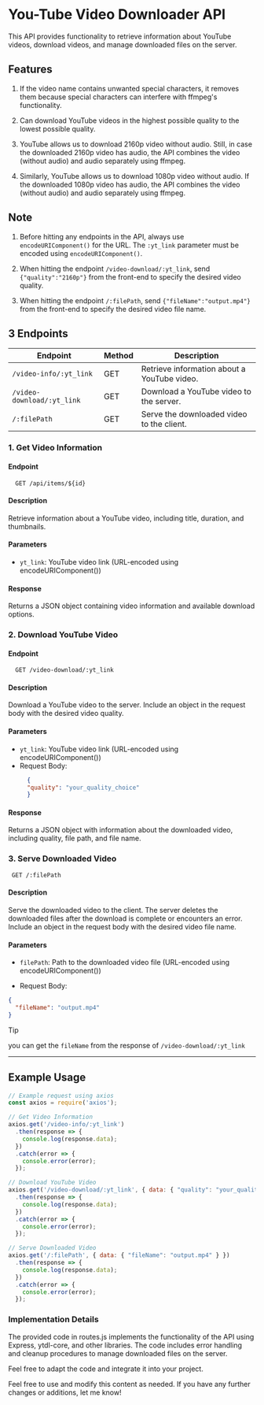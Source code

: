 # You-Tube Video Downloader API

This API provides functionality to retrieve information about YouTube videos, download videos, and manage downloaded files on the server.

## Features

1. If the video name contains unwanted special characters, it removes them because special characters can interfere with ffmpeg's functionality.

2. Can download YouTube videos in the highest possible quality to the lowest possible quality.

3. YouTube allows us to download 2160p video without audio. Still, in case the downloaded 2160p video has audio, the API combines the video (without audio) and audio separately using ffmpeg.

4. Similarly, YouTube allows us to download 1080p video without audio. If the downloaded 1080p video has audio, the API combines the video (without audio) and audio separately using ffmpeg.

## Note

1. Before hitting any endpoints in the API, always use `encodeURIComponent()` for the URL. The `:yt_link` parameter must be encoded using `encodeURIComponent()`.

2. When hitting the endpoint `/video-download/:yt_link`, send `{"quality":"2160p"}` from the front-end to specify the desired video quality.

3. When hitting the endpoint `/:filePath`, send `{"fileName":"output.mp4"}` from the front-end to specify the desired video file name.

## 3 Endpoints

| Endpoint                                  | Method | Description                                                      |
|-------------------------------------------|--------|------------------------------------------------------------------|
| `/video-info/:yt_link`                    | GET    | Retrieve information about a YouTube video.                      |
| `/video-download/:yt_link`                | GET    | Download a YouTube video to the server.                          |
| `/:filePath`                              | GET    | Serve the downloaded video to the client.                        |

### 1. Get Video Information

#### Endpoint

```http
  GET /api/items/${id}
```

#### Description
Retrieve information about a YouTube video, including title, duration, and thumbnails.

#### Parameters
- `yt_link`: YouTube video link (URL-encoded using encodeURIComponent())

#### Response
Returns a JSON object containing video information and available download options.

### 2. Download YouTube Video

#### Endpoint

```http
  GET /video-download/:yt_link
```

#### Description
Download a YouTube video to the server. Include an object in the request body with the desired video quality.

#### Parameters
- `yt_link`: YouTube video link (URL-encoded using encodeURIComponent())
- Request Body:
  ```json
    {
    "quality": "your_quality_choice"
    }
  ```

#### Response
Returns a JSON object with information about the downloaded video, including quality, file path, and file name.


### 3. Serve Downloaded Video

```http
 GET /:filePath
```

#### Description
Serve the downloaded video to the client. The server deletes the downloaded files after the download is complete or encounters an error. Include an object in the request body with the desired video file name.

#### Parameters
- `filePath`: Path to the downloaded video file (URL-encoded using encodeURIComponent())

- Request Body:
```json
{
  "fileName": "output.mp4"
}
```

> [!TIP]
> you can get the `fileName` from the response of `/video-download/:yt_link` 

-----------------------

## Example Usage

``` js
// Example request using axios
const axios = require('axios');

// Get Video Information
axios.get('/video-info/:yt_link')
  .then(response => {
    console.log(response.data);
  })
  .catch(error => {
    console.error(error);
  });

// Download YouTube Video
axios.get('/video-download/:yt_link', { data: { "quality": "your_quality_choice" } })
  .then(response => {
    console.log(response.data);
  })
  .catch(error => {
    console.error(error);
  });

// Serve Downloaded Video
axios.get('/:filePath', { data: { "fileName": "output.mp4" } })
  .then(response => {
    console.log(response.data);
  })
  .catch(error => {
    console.error(error);
  });

```
### Implementation Details
The provided code in routes.js implements the functionality of the API using Express, ytdl-core, and other libraries. The code includes error handling and cleanup procedures to manage downloaded files on the server.

Feel free to adapt the code and integrate it into your project.


Feel free to use and modify this content as needed. If you have any further changes or additions, let me know!

